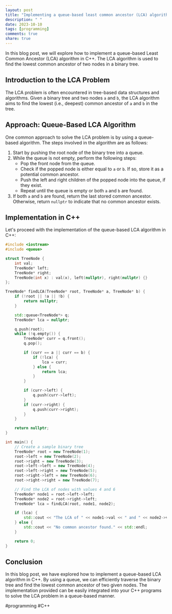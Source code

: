 ```yaml
---
layout: post
title: "Implementing a queue-based least common ancestor (LCA) algorithm in C++"
description: " "
date: 2023-10-10
tags: [programming]
comments: true
share: true
---
```


In this blog post, we will explore how to implement a queue-based Least Common Ancestor (LCA) algorithm in C++. The LCA algorithm is used to find the lowest common ancestor of two nodes in a binary tree.

## Introduction to the LCA Problem

The LCA problem is often encountered in tree-based data structures and algorithms. Given a binary tree and two nodes `a` and `b`, the LCA algorithm aims to find the lowest (i.e., deepest) common ancestor of `a` and `b` in the tree.

## Approach: Queue-Based LCA Algorithm

One common approach to solve the LCA problem is by using a queue-based algorithm. The steps involved in the algorithm are as follows:

1. Start by pushing the root node of the binary tree into a queue.
2. While the queue is not empty, perform the following steps:
   - Pop the front node from the queue.
   - Check if the popped node is either equal to `a` or `b`. If so, store it as a potential common ancestor.
   - Push the left and right children of the popped node into the queue, if they exist.
   - Repeat until the queue is empty or both `a` and `b` are found.
3. If both `a` and `b` are found, return the last stored common ancestor. Otherwise, return `nullptr` to indicate that no common ancestor exists.

## Implementation in C++

Let's proceed with the implementation of the queue-based LCA algorithm in C++:

```cpp
#include <iostream>
#include <queue>

struct TreeNode {
    int val;
    TreeNode* left;
    TreeNode* right;
    TreeNode(int x) : val(x), left(nullptr), right(nullptr) {}
};

TreeNode* findLCA(TreeNode* root, TreeNode* a, TreeNode* b) {
    if (!root || !a || !b) {
        return nullptr;
    }

    std::queue<TreeNode*> q;
    TreeNode* lca = nullptr;

    q.push(root);
    while (!q.empty()) {
        TreeNode* curr = q.front();
        q.pop();

        if (curr == a || curr == b) {
            if (!lca) {
                lca = curr;
            } else {
                return lca;
            }
        }

        if (curr->left) {
            q.push(curr->left);
        }
        if (curr->right) {
            q.push(curr->right);
        }
    }

    return nullptr;
}

int main() {
    // Create a sample binary tree
    TreeNode* root = new TreeNode(1);
    root->left = new TreeNode(2);
    root->right = new TreeNode(3);
    root->left->left = new TreeNode(4);
    root->left->right = new TreeNode(5);
    root->right->left = new TreeNode(6);
    root->right->right = new TreeNode(7);

    // Find the LCA of nodes with values 4 and 6
    TreeNode* node1 = root->left->left;
    TreeNode* node2 = root->right->left;
    TreeNode* lca = findLCA(root, node1, node2);

    if (lca) {
        std::cout << "The LCA of " << node1->val << " and " << node2->val << " is " << lca->val << std::endl;
    } else {
        std::cout << "No common ancestor found." << std::endl;
    }

    return 0;
}
```

## Conclusion

In this blog post, we have explored how to implement a queue-based LCA algorithm in C++. By using a queue, we can efficiently traverse the binary tree and find the lowest common ancestor of two given nodes. The implementation provided can be easily integrated into your C++ programs to solve the LCA problem in a queue-based manner.

#programming #C++